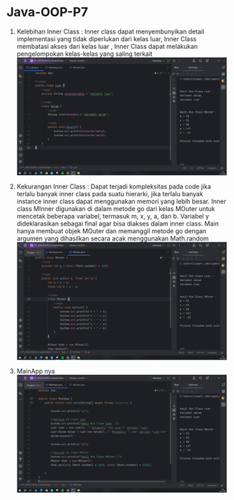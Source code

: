 # Java-OOP-P7
1. Kelebihan Inner Class : Inner class dapat menyembunyikan detail implementasi yang tidak
diperlukan dari kelas luar, Inner Class membatasi akses dari kelas luar , Inner Class dapat
melakukan pengelompokan kelas-kelas yang saling terkait
![gambar1](https://github.com/ZIDANIDROS/Java-OOP-P7/blob/main/screenshoot/Luar.PNG)

2. Kekurangan Inner Class : Dapat terjadi kompleksitas pada code jika terlalu banyak inner class
pada suatu hierarki, jika terlalu banyak instance inner class dapat menggunakan memori yang
lebih besar. Inner class MInner digunakan di dalam metode go dari kelas MOuter untuk mencetak
beberapa variabel, termasuk m, x, y, a, dan b. Variabel y dideklarasikan sebagai final agar bisa
diakses dalam inner class. Main hanya membuat objek MOuter dan memanggil metode go
dengan argumen yang dihasilkan secara acak menggunakan Math.random
![gambar2](https://github.com/ZIDANIDROS/Java-OOP-P7/blob/main/screenshoot/MOuter.PNG)

3. MainApp nya
![gambar3](https://github.com/ZIDANIDROS/Java-OOP-P7/blob/main/screenshoot/MainApp.PNG)
